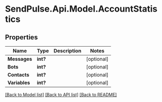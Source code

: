 # SendPulse.Api.Model.AccountStatistics
## Properties

Name | Type | Description | Notes
------------ | ------------- | ------------- | -------------
**Messages** | **int?** |  | [optional] 
**Bots** | **int?** |  | [optional] 
**Contacts** | **int?** |  | [optional] 
**Variables** | **int?** |  | [optional] 

[[Back to Model list]](../README.md#documentation-for-models) [[Back to API list]](../README.md#documentation-for-api-endpoints) [[Back to README]](../README.md)

